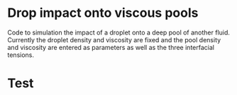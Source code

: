 # Drop impact onto viscous pools

Code to simulation the impact of a droplet onto a deep pool of another fluid. Currently the droplet density and viscosity are fixed and the pool density and viscosity are entered as parameters as well as the three interfacial tensions.


# Test
